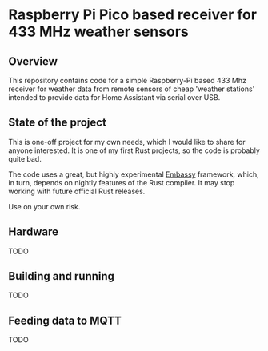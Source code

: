 # Raspberry Pi Pico based receiver for 433 MHz weather sensors

## Overview

This repository contains code for a simple Raspberry-Pi based 433 Mhz receiver for weather data from remote sensors of cheap 'weather stations' intended to provide data for Home Assistant via serial over USB.


## State of the project

This is one-off project for my own needs, which I would like to share for anyone interested. It is one of my first Rust projects, so the code is probably quite bad.

The code uses a great, but highly experimental [Embassy](https://github.com/embassy-rs/embassy) framework, which, in turn, depends on nightly features of the Rust compiler. It may stop working with future official Rust releases.

Use on your own risk.

## Hardware

TODO

## Building and running

TODO

## Feeding data to MQTT

TODO
